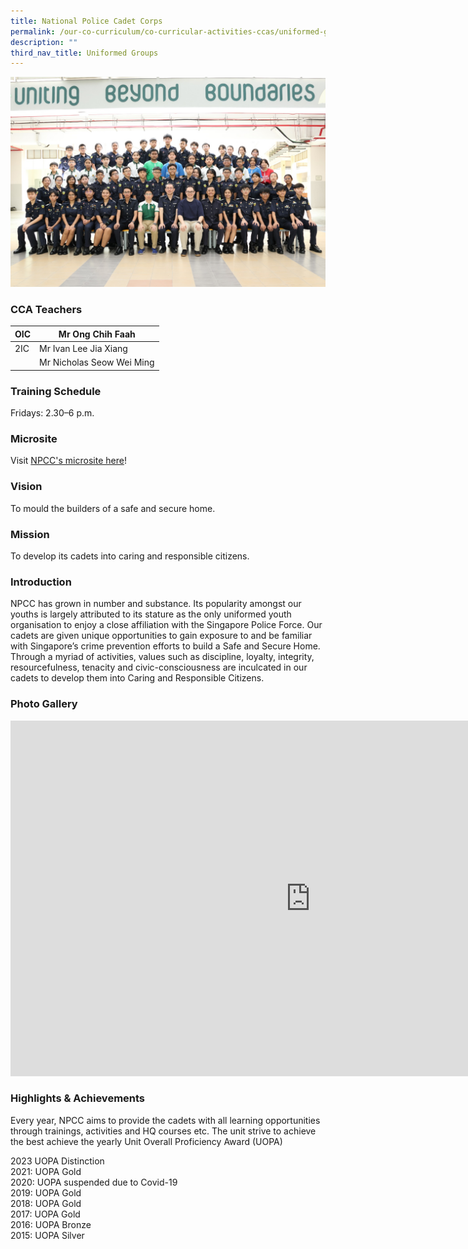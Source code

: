 ```yaml
---
title: National Police Cadet Corps
permalink: /our-co-curriculum/co-curricular-activities-ccas/uniformed-groups/national-police-cadet-corps/
description: ""
third_nav_title: Uniformed Groups
---
```

![](/images/npcc%20group%20photo.jpeg)

### CCA Teachers

| OIC | Mr Ong Chih Faah |
|---|---|
| 2IC | Mr Ivan Lee Jia Xiang |
|  | Mr Nicholas Seow Wei Ming |

### Training Schedule
Fridays: 2.30–6 p.m.

### Microsite 
Visit [NPCC's microsite here](https://sites.google.com/view/tampines-sec-npcc/home)! 

### Vision
To mould the builders of a safe and secure home.

### Mission
To develop its cadets into caring and responsible citizens.

### Introduction
NPCC has grown in number and substance. Its popularity amongst our youths is largely attributed to its stature as the only uniformed youth organisation to enjoy a close affiliation with the Singapore Police Force. Our cadets are given unique opportunities to gain exposure to and be familiar with Singapore’s crime prevention efforts to build a Safe and Secure Home. Through a myriad of activities, values such as discipline, loyalty, integrity, resourcefulness, tenacity and civic-consciousness are inculcated in our cadets to develop them into Caring and Responsible Citizens.

### Photo Gallery

<iframe allowfullscreen="true" height="569" width="960" frameborder="0" src="https://docs.google.com/presentation/d/e/2PACX-1vRYUfAgPoYqOt1VCSnLEtvhsvqduWiAGe3Xw3Bi8GY_Uwm0KUET5t9uRdvM9bcJ6JFO8U7EecyacDCX/embed?start=true&amp;loop=true&amp;delayms=3000"></iframe>

### Highlights &amp; Achievements
Every year, NPCC aims to provide the cadets with all learning opportunities through trainings, activities and HQ courses etc. The unit strive to achieve the best achieve the yearly Unit Overall Proficiency Award (UOPA)

2023 UOPA Distinction<br>
2021: UOPA Gold <br>
2020: UOPA suspended due to Covid-19 <br>
2019: UOPA Gold <br>
2018: UOPA Gold <br>
2017: UOPA Gold <br>
2016: UOPA Bronze <br>
2015: UOPA Silver
